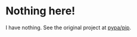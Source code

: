 Nothing here!
=============

I have nothing. See the original project at [pypa/pip](https://github.com/pypa/pip).
